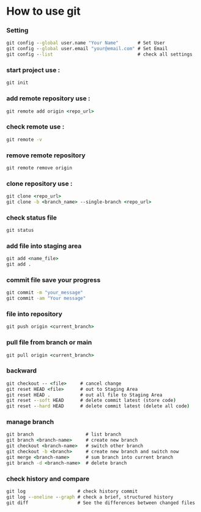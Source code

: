 # How to use git
### Setting
```cmd
git config --global user.name "Your Name"       # Set User
git config --global user.email "your@email.com" # Set Email
git config --list                               # check all settings
```
### start project use :
```cmd
git init
```
### add remote repository use :
```cmd
git remote add origin <repo_url>
```
### check remote use :
```cmd
git remote -v
```
### remove remote repository
```cmd
git remote remove origin
```
### clone repository use :
```cmd
git clone <repo_url>
git clone -b <branch_name> --single-branch <repo_url>
```
### check status file
```cmd
git status 
```
### add file into staging area
```cmd
git add <name_file>
git add .
```
### commit file save your progress
```cmd
git commit -m "your_message"
git commit -am "Your message"
```
### file into repository
```cmd
git push origin <current_branch>
```
### pull file from branch or main
```cmd
git pull origin <current_branch>
```
### backward
```cmd
git checkout -- <file>     # cancel change
git reset HEAD <file>      # out to Staging Area
git reset HEAD .           # out all file to Staging Area
git reset --soft HEAD      # delete commit latest (store code)
git reset --hard HEAD      # delete commit latest (delete all code)
```
### manage branch
```cmd
git branch                   # list branch
git branch <branch-name>     # create new branch 
git checkout <branch-name>   # switch other branch 
git checkout -b <branch>     # create new branch and switch now
git merge <branch-name>      # sum branch into current branch
git branch -d <branch-name>  # delete branch
```
### check history and compare
```cmd
git log                   # check history commit
git log --oneline --graph # check a brief, structured history
git diff                  # See the differences between changed files
```
